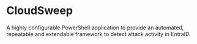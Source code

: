 # CloudSweep
 A highly configurable PowerShell application to provide an automated, repeatable and extendable framework to detect attack activity in EntraID.
